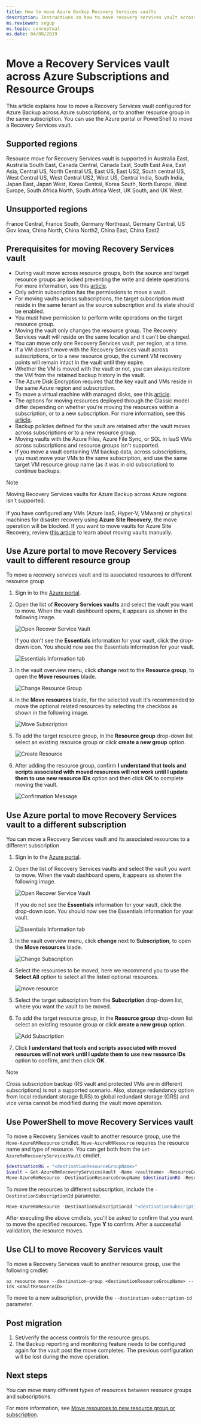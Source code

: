 ```yaml
---
title: How to move Azure Backup Recovery Services vaults 
description: Instructions on how to move recovery services vault across Azure subscriptions and resource groups.
ms.reviewer: sogup
ms.topic: conceptual
ms.date: 04/08/2019
---
```


# Move a Recovery Services vault across Azure Subscriptions and Resource Groups

This article explains how to move a Recovery Services vault configured for Azure Backup across Azure subscriptions, or to another resource group in the same subscription. You can use the Azure portal or PowerShell to move a Recovery Services vault.

## Supported regions

Resource move for Recovery Services vault is supported in Australia East, Australia South East, Canada Central, Canada East, South East Asia, East Asia, Central US, North Central US, East US, East US2, South central US, West Central US, West Central US2, West US, Central India, South India, Japan East, Japan West, Korea Central, Korea South, North Europe, West Europe, South Africa North, South Africa West, UK South, and UK West.

## Unsupported regions

France Central, France South, Germany Northeast, Germany Central, US Gov Iowa, China North, China North2, China East, China East2

## Prerequisites for moving Recovery Services vault

- During vault move across resource groups, both the source and target resource groups are locked preventing the write and delete operations. For more information, see this [article](https://docs.microsoft.com/azure/azure-resource-manager/resource-group-move-resources).
- Only admin subscription has the permissions to move a vault.
- For moving vaults across subscriptions, the target subscription must reside in the same tenant as the source subscription and its state should be enabled.
- You must have permission to perform write operations on the target resource group.
- Moving the vault only changes the resource group. The Recovery Services vault will reside on the same location and it can't be changed.
- You can move only one Recovery Services vault, per region, at a time.
- If a VM doesn't move with the Recovery Services vault across subscriptions, or to a new resource group, the current VM recovery points will remain intact in the vault until they expire.
- Whether the VM is moved with the vault or not, you can always restore the VM from the retained backup history in the vault.
- The Azure Disk Encryption requires that the key vault and VMs reside in the same Azure region and subscription.
- To move a virtual machine with managed disks, see this [article](https://azure.microsoft.com/blog/move-managed-disks-and-vms-now-available/).
- The options for moving resources deployed through the Classic model differ depending on whether you're moving the resources within a subscription, or to a new subscription. For more information, see this [article](https://docs.microsoft.com/azure/azure-resource-manager/resource-group-move-resources).
- Backup policies defined for the vault are retained after the vault moves across subscriptions or to a new resource group.
- Moving vaults with the Azure Files, Azure File Sync, or SQL in IaaS VMs across subscriptions and resource groups isn't supported.
- If you move a vault containing VM backup data, across subscriptions, you must move your VMs to the same subscription, and use the same target VM resource group name (as it was in old subscription) to continue backups.

> [!NOTE]
> Moving Recovery Services vaults for Azure Backup across Azure regions isn't supported.<br><br>
> If you have configured any VMs (Azure IaaS, Hyper-V, VMware) or physical machines for disaster recovery using **Azure Site Recovery**, the move operation will be blocked. If you want to move vaults for Azure Site Recovery, review [this article](https://docs.microsoft.com/azure/site-recovery/move-vaults-across-regions) to learn about moving vaults manually.

## Use Azure portal to move Recovery Services vault to different resource group

To move a recovery services vault and its associated resources to different resource group

1. Sign in to the [Azure portal](https://portal.azure.com/).
2. Open the list of **Recovery Services vaults** and select the vault you want to move. When the vault dashboard opens, it appears as shown in the following image.

   ![Open Recover Service Vault](./media/backup-azure-move-recovery-services/open-recover-service-vault.png)

   If you don't see the **Essentials** information for your vault, click the drop-down icon. You should now see the Essentials information for your vault.

   ![Essentials Information tab](./media/backup-azure-move-recovery-services/essentials-information-tab.png)

3. In the vault overview menu, click **change** next to the **Resource group**, to open the **Move resources** blade.

   ![Change Resource Group](./media/backup-azure-move-recovery-services/change-resource-group.png)

4. In the **Move resources** blade, for the selected vault it's recommended to move the optional related resources by selecting the checkbox as shown in the following image.

   ![Move Subscription](./media/backup-azure-move-recovery-services/move-resource.png)

5. To add the target resource group, in the **Resource group** drop-down list select an existing resource group or click **create a new group** option.

   ![Create Resource](./media/backup-azure-move-recovery-services/create-a-new-resource.png)

6. After adding the resource group, confirm **I understand that tools and scripts associated with moved resources will not work until I update them to use new resource IDs** option and then click **OK** to complete moving the vault.

   ![Confirmation Message](./media/backup-azure-move-recovery-services/confirmation-message.png)

## Use Azure portal to move Recovery Services vault to a different subscription

You can move a Recovery Services vault and its associated resources to a different subscription

1. Sign in to the [Azure portal](https://portal.azure.com/).
2. Open the list of Recovery Services vaults and select the vault you want to move. When the vault dashboard opens, it appears as shown the following image.

    ![Open Recover Service Vault](./media/backup-azure-move-recovery-services/open-recover-service-vault.png)

    If you do not see the **Essentials** information for your vault, click the drop-down icon. You should now see the Essentials information for your vault.

    ![Essentials Information tab](./media/backup-azure-move-recovery-services/essentials-information-tab.png)

3. In the vault overview menu, click **change** next to **Subscription**, to open the **Move resources** blade.

   ![Change Subscription](./media/backup-azure-move-recovery-services/change-resource-subscription.png)

4. Select the resources to be moved, here we recommend you to use the **Select All** option to select all the listed optional resources.

   ![move resource](./media/backup-azure-move-recovery-services/move-resource-source-subscription.png)

5. Select the target subscription from the **Subscription** drop-down list, where you want the vault to be moved.
6. To add the target resource group, in the **Resource group** drop-down list select an existing resource group or click **create a new group** option.

   ![Add Subscription](./media/backup-azure-move-recovery-services/add-subscription.png)

7. Click **I understand that tools and scripts associated with moved resources will not work until I update them to use new resource IDs** option to confirm, and then click **OK**.

> [!NOTE]
> Cross subscription backup (RS vault and protected VMs are in different subscriptions) is not a supported scenario. Also, storage redundancy option from local redundant storage (LRS) to global redundant storage (GRS) and vice versa cannot be modified during the vault move operation.
>
>

## Use PowerShell to move Recovery Services vault

To move a Recovery Services vault to another resource group, use the `Move-AzureRMResource` cmdlet. `Move-AzureRMResource` requires the resource name and type of resource. You can get both from the `Get-AzureRmRecoveryServicesVault` cmdlet.

```powershell
$destinationRG = "<destinationResourceGroupName>"
$vault = Get-AzureRmRecoveryServicesVault -Name <vaultname> -ResourceGroupName <vaultRGname>
Move-AzureRmResource -DestinationResourceGroupName $destinationRG -ResourceId $vault.ID
```

To move the resources to different subscription, include the `-DestinationSubscriptionId` parameter.

```powershell
Move-AzureRmResource -DestinationSubscriptionId "<destinationSubscriptionID>" -DestinationResourceGroupName $destinationRG -ResourceId $vault.ID
```

After executing the above cmdlets, you'll be asked to confirm that you want to move the specified resources. Type **Y** to confirm. After a successful validation, the resource moves.

## Use CLI to move Recovery Services vault

To move a Recovery Services vault to another resource group, use the following cmdlet:

```azurecli
az resource move --destination-group <destinationResourceGroupName> --ids <VaultResourceID>
```

To move to a new subscription, provide the `--destination-subscription-id` parameter.

## Post migration

1. Set/verify the access controls for the resource groups.  
2. The Backup reporting and monitoring feature needs to be configured again for the vault post the move completes. The previous configuration will be lost during the move operation.

## Next steps

You can move many different types of resources between resource groups and subscriptions.

For more information, see [Move resources to new resource group or subscription](https://docs.microsoft.com/azure/azure-resource-manager/resource-group-move-resources).
